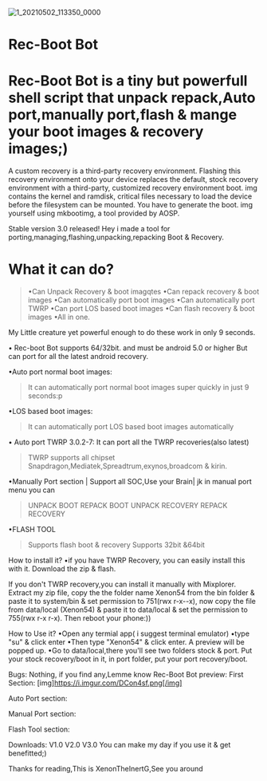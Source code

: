 ![1_20210502_113350_0000](https://user-images.githubusercontent.com/78007167/117167512-21252600-ade9-11eb-96ff-fc33615cb7d0.png)


# Rec-Boot Bot
# Rec-Boot Bot is a tiny but powerfull shell script that unpack repack,Auto port,manually port,flash & mange your boot images & recovery images;)

A custom recovery is a third-party recovery environment. Flashing this recovery environment onto your device replaces the default, stock recovery environment with a third-party, customized recovery environment
boot. img contains the kernel and ramdisk, critical files necessary to load the device before the filesystem can be mounted. You have to generate the boot. img yourself using mkbootimg, a tool provided by AOSP.



Stable version 3.0 released!
Hey i made a tool for porting,managing,flashing,unpacking,repacking Boot & Recovery.

# What it can do?
>•Can Unpack Recovery & boot imagqtes
•Can repack recovery & boot images
•Can automatically port boot images
•Can automatically port TWRP
•Can port LOS based boot images
•Can flash recovery & boot images
•All in one.

My Little creature yet powerful enough to do these work in only 9 seconds.

• Rec-boot Bot supports 64/32bit. and must be android 5.0 or higher But can port for all the latest android recovery.

•Auto port normal boot images:
>It can automatically port normal boot images super quickly in just 9 seconds:p

•LOS based boot images:
>It can automatically port LOS based boot images automatically

• Auto port TWRP 3.0.2-7:
It can port all the TWRP recoveries(also latest) 
> TWRP supports all chipset
Snapdragon,Mediatek,Spreadtrum,exynos,broadcom & kirin.

•Manually Port section
| Support all SOC,Use your Brain|
jk
in manual port menu you can
>UNPACK BOOT
>REPACK BOOT
>UNPACK RECOVERY
>REPACK RECOVERY

•FLASH TOOL
>Supports flash boot & recovery 
>Supports 32bit &64bit


How to install it?
•if you have TWRP Recovery, you can easily install this with it. Download the zip & flash.

If you don't TWRP recovery,you can install it manually with Mixplorer. Extract my zip file, copy the the folder name Xenon54 from the bin folder & paste it to system/bin & set permission to 751(rwx r-x--x), now copy the file from data/local (Xenon54) & paste it to data/local & set the permission to 755(rwx r-x r-x). Then reboot your phone:))

How to Use it?
•Open any termial app( i suggest terminal emulator)
•type "su" & click enter
•Then type "Xenon54" & click enter.
A preview will be popped up.
•Go to data/local,there you'll see two folders stock & port. Put your stock recovery/boot in it, in port folder, put your port recovery/boot.

Bugs: Nothing, if you find any,Lemme know
Rec-Boot Bot preview:
First Section: [img]https://i.imgur.com/DCon4sf.png[/img]

Auto Port section:

Manual Port section:

Flash Tool section: 


Downloads:
V1.0
V2.0
V3.0
You can make my day if you use it & get benefitted;)

Thanks for reading,This is XenonTheInertG,See you around


